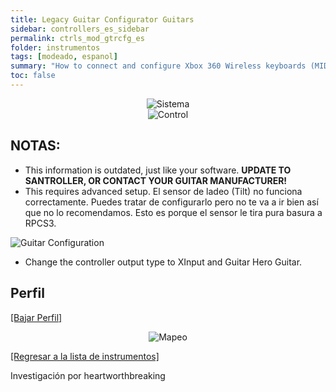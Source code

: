 ```yaml
---
title: Legacy Guitar Configurator Guitars
sidebar: controllers_es_sidebar
permalink: ctrls_mod_gtrcfg_es
folder: instrumentos
tags: [modeado, espanol]
summary: "How to connect and configure Xbox 360 Wireless keyboards (MIDI) on RPCS3."
toc: false
---
```


<div align="center"> <img src="https://carlmylo.github.io/docu-rpcs3/images/instruments/plat/lgc.png" alt="Sistema" title="Sistema"></div>

<div align="center"> <img src="https://carlmylo.github.io/docu-rpcs3/images/instruments/cont/rcmgtrs.png" alt="Control" title="Control"></div>

## NOTAS:

* This information is outdated, just like your software. **UPDATE TO SANTROLLER, OR CONTACT YOUR GUITAR MANUFACTURER!**
* This requires advanced setup.
El sensor de ladeo (Tilt) no funciona correctamente. Puedes tratar de configurarlo pero no te va a ir bien así que no lo recomendamos. Esto es porque el sensor le tira pura basura a RPCS3.

![Guitar Configuration](https://carlmylo.github.io/docu-rpcs3/images/instruments/xtra/gtrcfg/picolpguitarconfigurator.png "Guitar Configurator")  

* Change the controller output type to XInput and Guitar Hero Guitar.

## Perfil

[[Bajar Perfil]](https://github.com/carlmylo/docu-rpcs3/raw/refs/heads/gh-pages/downloads/instrument-repo/Wii%20Guitar%20Hero%20Les%20Paul%20%5BPi%20Pico%5D.7z)

<div align="center"> <img src="https://carlmylo.github.io/docu-rpcs3/images/instruments/maps/picolpmapping.png" alt="Mapeo" title="Mapeo"></div>

[[Regresar a la lista de instrumentos]](https://carlmylo.github.io/docu-rpcs3/ctrls_es#lista-de-instrumentos)

Investigación por heartworthbreaking
